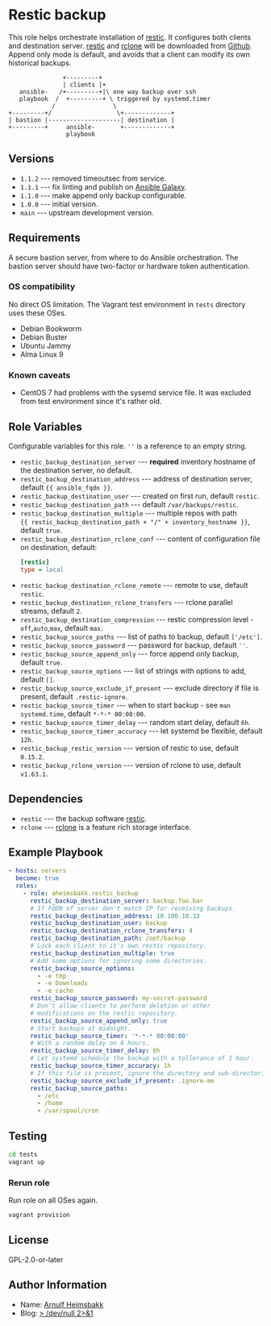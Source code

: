 # Restic backup

[restic]: https://restic.net/
[rclone]: https://rclone.org/

This role helps orchestrate installation of [restic][]. It configures both clients and destination server. [restic][] and [rclone][] will be downloaded from [Github](https://github.com). Append only mode is default, and avoids that a client can modify its own historical backups.

```plain
               +---------+
               | clients |+
   ansible-   /+---------+|\ one way backup over ssh
   playbook  /  +---------+ \ triggered by systemd.timer
            /                \
+---------+/                  \+-------------+
| bastion |--------------------| destination |
+---------+     ansible-       +-------------+
                playbook
```

## Versions

* `1.1.2` --- removed timeoutsec from service.
* `1.1.1` --- fix linting and publish on [Ansible Galaxy](https://galaxy.ansible.com).
* `1.1.0` --- make append only backup configurable.
* `1.0.0` --- initial version.
* `main` --- upstream development version.

## Requirements

A secure bastion server, from where to do Ansible orchestration. The bastion server should have two-factor or hardware token authentication.

### OS compatibility

No direct OS limitation. The Vagrant test environment in `tests` directory uses these OSes.

* Debian Bookworm
* Debian Buster
* Ubuntu Jammy
* Alma Linux 9

### Known caveats

* CentOS 7 had problems with the sysemd service file. It was excluded from test environment since it's rather old.

## Role Variables

Configurable variables for this role. `''` is a reference to an empty string.

* `restic_backup_destination_server` --- **required** inventory hostname of the destination server, no default.
* `restic_backup_destination_address` --- address of destination server, default `{{ ansible_fqdn }}`.
* `restic_backup_destination_user` --- created on first run, default `restic`.
* `restic_backup_destination_path` --- default `/var/backups/restic`.
* `restic_backup_destination_multiple` --- multiple repos with path  
  `{{ restic_backup_destination_path + "/" + inventory_hostname }}`, default `true`.
* `restic_backup_destination_rclone_conf` --- content of configuration file on destination, default:
    ```ini
    [restic]
    type = local
    ```
* `restic_backup_destination_rclone_remote` --- remote to use, default `restic`.
* `restic_backup_destination_rclone_transfers` --- rclone parallel streams, default `2`.
* `restic_backup_destination_compression` --- restic compression level - `off`,`auto`,`max`, default `max`.
* `restic_backup_source_paths` --- list of paths to backup, default `['/etc']`.
* `restic_backup_source_password` --- password for backup, default `''`.
* `restic_backup_source_append_only` --- force append only backup, default `true`.
* `restic_backup_source_options` --- list of strings with options to add, default `[]`.
* `restic_backup_source_exclude_if_present` --- exclude directory if file is present, default `.restic-ignore`.
* `restic_backup_source_timer` --- when to start backup - see `man systemd.time`, default `*-*-* 00:00:00`.
* `restic_backup_source_timer_delay` --- random start delay, default `6h`.
* `restic_backup_source_timer_accuracy` --- let systemd be flexible, default `12h`.
* `restic_backup_restic_version` --- version of restic to use, default `0.15.2`.
* `restic_backup_rclone_version` --- version of rclone to use, default `v1.63.1`.


## Dependencies

* `restic` --- the backup software [restic][].
* `rclone` --- [rclone][] is a feature rich storage interface.

## Example Playbook

```yaml
- hosts: servers
  become: true
  roles:
    - role: aheimsbakk.restic_backup
      restic_backup_destination_server: backup.foo.bar
      # If FQDN of server don't match IP for receiving backups.
      restic_backup_destination_address: 10.100.10.13
      restic_backup_destination_user: backup
      restic_backup_destination_rclone_transfers: 4
      restic_backup_destination_path: /opt/backup
      # Lock each client to it's own restic repository.
      restic_backup_destination_multiple: true
      # Add some options for ignoring some directories.
      restic_backup_source_options:
        - -e tmp
        - -e Downloads
        - -e cache
      restic_backup_source_password: my-secret-password
      # Don't allow clients to perform deletion or other
      # modifications on the restic repository.
      restic_backup_source_append_only: true
      # Start backups at midnight.
      restic_backup_source_timer: '*-*-* 00:00:00'
      # With a random delay on 6 hours.
      restic_backup_source_timer_delay: 6h
      # Let systemd schedule the backup with a tollerance of 1 hour.
      restic_backup_source_timer_accuracy: 1h
      # If this file is present, ignore the directory and sub-directories.
      restic_backup_source_exclude_if_present: .ignore-me
      restic_backup_source_paths:
        - /etc
        - /home
        - /var/spool/cron
```

## Testing

```bash
cd tests
vagrant up
```

### Rerun role

Run role on all OSes again.

```bash
vagrant provision
```

## License

GPL-2.0-or-later

## Author Information

* Name: [Arnulf Heimsbakk](mailto:arnulf.heimsbakk+ansible@gmail.com)
* Blog: [> /dev/null 2>&1](https://blog.heimsbakk.net/)

<!---
# set vim: spell spelllang=en:
-->
